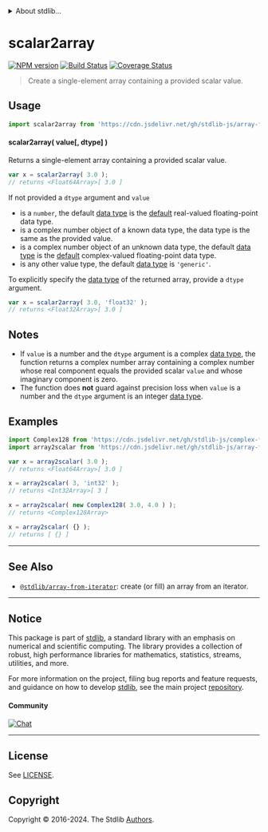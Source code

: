 <!--

@license Apache-2.0

Copyright (c) 2024 The Stdlib Authors.

Licensed under the Apache License, Version 2.0 (the "License");
you may not use this file except in compliance with the License.
You may obtain a copy of the License at

   http://www.apache.org/licenses/LICENSE-2.0

Unless required by applicable law or agreed to in writing, software
distributed under the License is distributed on an "AS IS" BASIS,
WITHOUT WARRANTIES OR CONDITIONS OF ANY KIND, either express or implied.
See the License for the specific language governing permissions and
limitations under the License.

-->


<details>
  <summary>
    About stdlib...
  </summary>
  <p>We believe in a future in which the web is a preferred environment for numerical computation. To help realize this future, we've built stdlib. stdlib is a standard library, with an emphasis on numerical and scientific computation, written in JavaScript (and C) for execution in browsers and in Node.js.</p>
  <p>The library is fully decomposable, being architected in such a way that you can swap out and mix and match APIs and functionality to cater to your exact preferences and use cases.</p>
  <p>When you use stdlib, you can be absolutely certain that you are using the most thorough, rigorous, well-written, studied, documented, tested, measured, and high-quality code out there.</p>
  <p>To join us in bringing numerical computing to the web, get started by checking us out on <a href="https://github.com/stdlib-js/stdlib">GitHub</a>, and please consider <a href="https://opencollective.com/stdlib">financially supporting stdlib</a>. We greatly appreciate your continued support!</p>
</details>

# scalar2array

[![NPM version][npm-image]][npm-url] [![Build Status][test-image]][test-url] [![Coverage Status][coverage-image]][coverage-url] <!-- [![dependencies][dependencies-image]][dependencies-url] -->

> Create a single-element array containing a provided scalar value.

<!-- Section to include introductory text. Make sure to keep an empty line after the intro `section` element and another before the `/section` close. -->

<section class="intro">

</section>

<!-- /.intro -->

<!-- Package usage documentation. -->



<section class="usage">

## Usage

```javascript
import scalar2array from 'https://cdn.jsdelivr.net/gh/stdlib-js/array-from-scalar@deno/mod.js';
```

#### scalar2array( value\[, dtype] )

Returns a single-element array containing a provided scalar value.

```javascript
var x = scalar2array( 3.0 );
// returns <Float64Array>[ 3.0 ]
```

If not provided a `dtype` argument and `value`

-   is a `number`, the default [data type][@stdlib/array/dtypes] is the [default][@stdlib/array/defaults] real-valued floating-point data type.
-   is a complex number object of a known data type, the data type is the same as the provided value.
-   is a complex number object of an unknown data type, the default [data type][@stdlib/array/dtypes] is the [default][@stdlib/array/defaults] complex-valued floating-point data type.
-   is any other value type, the default [data type][@stdlib/array/dtypes] is `'generic'`.

To explicitly specify the [data type][@stdlib/array/dtypes] of the returned array, provide a `dtype` argument.

```javascript
var x = scalar2array( 3.0, 'float32' );
// returns <Float32Array>[ 3.0 ]
```

</section>

<!-- /.usage -->

<!-- Package usage notes. Make sure to keep an empty line after the `section` element and another before the `/section` close. -->

<section class="notes">

## Notes

-   If `value` is a number and the `dtype` argument is a complex [data type][@stdlib/array/dtypes], the function returns a complex number array containing a complex number whose real component equals the provided scalar `value` and whose imaginary component is zero.
-   The function does **not** guard against precision loss when `value` is a number and the `dtype` argument is an integer [data type][@stdlib/array/dtypes].

</section>

<!-- /.notes -->

<!-- Package usage examples. -->

<section class="examples">

## Examples

<!-- eslint no-undef: "error" -->

```javascript
import Complex128 from 'https://cdn.jsdelivr.net/gh/stdlib-js/complex-float64@deno/mod.js';
import array2scalar from 'https://cdn.jsdelivr.net/gh/stdlib-js/array-from-scalar@deno/mod.js';

var x = array2scalar( 3.0 );
// returns <Float64Array>[ 3.0 ]

x = array2scalar( 3, 'int32' );
// returns <Int32Array>[ 3 ]

x = array2scalar( new Complex128( 3.0, 4.0 ) );
// returns <Complex128Array>

x = array2scalar( {} );
// returns [ {} ]
```

</section>

<!-- /.examples -->

<!-- Section to include cited references. If references are included, add a horizontal rule *before* the section. Make sure to keep an empty line after the `section` element and another before the `/section` close. -->

<section class="references">

</section>

<!-- /.references -->

<!-- Section for related `stdlib` packages. Do not manually edit this section, as it is automatically populated. -->

<section class="related">

* * *

## See Also

-   <span class="package-name">[`@stdlib/array-from-iterator`][@stdlib/array/from-iterator]</span><span class="delimiter">: </span><span class="description">create (or fill) an array from an iterator.</span>

</section>

<!-- /.related -->

<!-- Section for all links. Make sure to keep an empty line after the `section` element and another before the `/section` close. -->


<section class="main-repo" >

* * *

## Notice

This package is part of [stdlib][stdlib], a standard library with an emphasis on numerical and scientific computing. The library provides a collection of robust, high performance libraries for mathematics, statistics, streams, utilities, and more.

For more information on the project, filing bug reports and feature requests, and guidance on how to develop [stdlib][stdlib], see the main project [repository][stdlib].

#### Community

[![Chat][chat-image]][chat-url]

---

## License

See [LICENSE][stdlib-license].


## Copyright

Copyright &copy; 2016-2024. The Stdlib [Authors][stdlib-authors].

</section>

<!-- /.stdlib -->

<!-- Section for all links. Make sure to keep an empty line after the `section` element and another before the `/section` close. -->

<section class="links">

[npm-image]: http://img.shields.io/npm/v/@stdlib/array-from-scalar.svg
[npm-url]: https://npmjs.org/package/@stdlib/array-from-scalar

[test-image]: https://github.com/stdlib-js/array-from-scalar/actions/workflows/test.yml/badge.svg?branch=v0.2.1
[test-url]: https://github.com/stdlib-js/array-from-scalar/actions/workflows/test.yml?query=branch:v0.2.1

[coverage-image]: https://img.shields.io/codecov/c/github/stdlib-js/array-from-scalar/main.svg
[coverage-url]: https://codecov.io/github/stdlib-js/array-from-scalar?branch=main

<!--

[dependencies-image]: https://img.shields.io/david/stdlib-js/array-from-scalar.svg
[dependencies-url]: https://david-dm.org/stdlib-js/array-from-scalar/main

-->

[chat-image]: https://img.shields.io/gitter/room/stdlib-js/stdlib.svg
[chat-url]: https://app.gitter.im/#/room/#stdlib-js_stdlib:gitter.im

[stdlib]: https://github.com/stdlib-js/stdlib

[stdlib-authors]: https://github.com/stdlib-js/stdlib/graphs/contributors

[umd]: https://github.com/umdjs/umd
[es-module]: https://developer.mozilla.org/en-US/docs/Web/JavaScript/Guide/Modules

[deno-url]: https://github.com/stdlib-js/array-from-scalar/tree/deno
[deno-readme]: https://github.com/stdlib-js/array-from-scalar/blob/deno/README.md
[umd-url]: https://github.com/stdlib-js/array-from-scalar/tree/umd
[umd-readme]: https://github.com/stdlib-js/array-from-scalar/blob/umd/README.md
[esm-url]: https://github.com/stdlib-js/array-from-scalar/tree/esm
[esm-readme]: https://github.com/stdlib-js/array-from-scalar/blob/esm/README.md
[branches-url]: https://github.com/stdlib-js/array-from-scalar/blob/main/branches.md

[stdlib-license]: https://raw.githubusercontent.com/stdlib-js/array-from-scalar/main/LICENSE

[@stdlib/array/dtypes]: https://github.com/stdlib-js/array-dtypes/tree/deno

[@stdlib/array/defaults]: https://github.com/stdlib-js/array-defaults/tree/deno

<!-- <related-links> -->

[@stdlib/array/from-iterator]: https://github.com/stdlib-js/array-from-iterator/tree/deno

<!-- </related-links> -->

</section>

<!-- /.links -->
